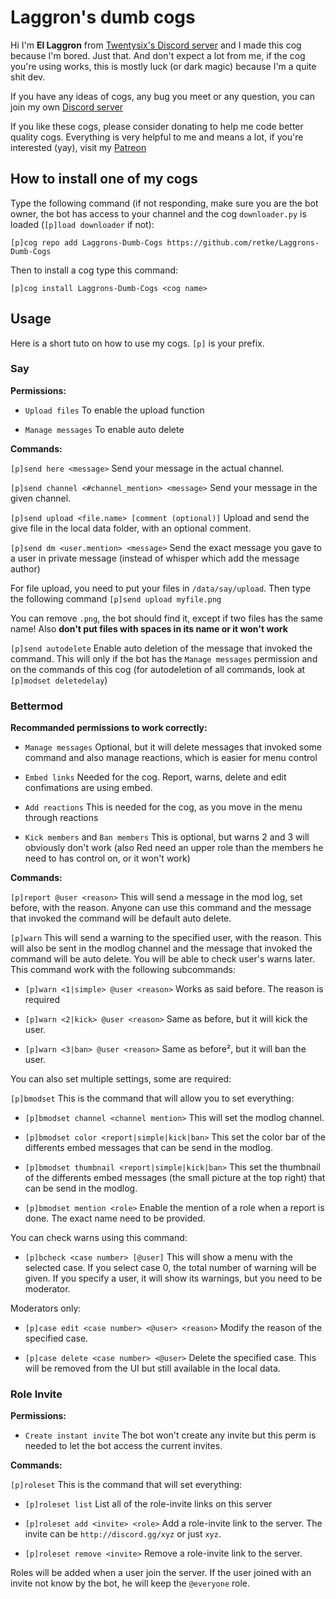# Laggron's dumb cogs

Hi I'm **El Laggron** from [Twentysix's Discord server](https://discord.gg/red) and I made this cog because I'm bored. Just that. And don't expect a lot from me, if the cog you're using works, this is mostly luck (or dark magic) because I'm a quite shit dev.

If you have any ideas of cogs, any bug you meet or any question, you can join my own [Discord server](https://discord.gg/WsTGeQM)

If you like these cogs, please consider donating to help me code better quality cogs. Everything is very helpful to me and means a lot, if you're interested (yay), visit my [Patreon](https://www.patreon.com/retke)

## How to install one of my cogs

Type the following command (if not responding, make sure you are the bot owner, the bot has access to your channel and the cog `downloader.py` is loaded (`[p]load downloader` if not):

`[p]cog repo add Laggrons-Dumb-Cogs https://github.com/retke/Laggrons-Dumb-Cogs`

Then to install a cog type this command:

`[p]cog install Laggrons-Dumb-Cogs <cog name>`

## Usage

Here is a short tuto on how to use my cogs. `[p]` is your prefix.

### Say

**Permissions:**

- `Upload files` To enable the upload function

- `Manage messages` To enable auto delete

**Commands:**

`[p]send here <message>` Send your message in the actual channel.

`[p]send channel <#channel_mention> <message>` Send your message in the given channel.

`[p]send upload <file.name> [comment (optional)]` Upload and send the give file in the local data folder, with an optional comment.

`[p]send dm <user.mention> <message>` Send the exact message you gave to a user in private message (instead of whisper which add the message author)

For file upload, you need to put your files in `/data/say/upload`. Then type the following command `[p]send upload myfile.png`

You can remove `.png`, the bot should find it, except if two files has the same name! Also **don't put files with spaces in its name or it won't work**

`[p]send autodelete` Enable auto deletion of the message that invoked the command. This will only if the bot has the `Manage messages` permission and on the commands of this cog (for autodeletion of all commands, look at `[p]modset deletedelay`)

### Bettermod

**Recommanded permissions to work correctly:**

- `Manage messages` Optional, but it will delete messages that invoked some command and also manage reactions, which is easier for menu control

- `Embed links` Needed for the cog. Report, warns, delete and edit confimations are using embed.

- `Add reactions` This is needed for the cog, as you move in the menu through reactions

- `Kick members` and `Ban members` This is optional, but warns 2 and 3 will obviously don't work (also Red need an upper role than the members he need to has control on, or it won't work)

**Commands:**

`[p]report @user <reason>` This will send a message in the mod log, set before, with the reason. Anyone can use this command and the message that invoked the command will be default auto delete.

`[p]warn` This will send a warning to the specified user, with the reason. This will also be sent in the modlog channel and the message that invoked the command will be auto delete. You will be able to check user's warns later. This command work with the following subcommands:

- `[p]warn <1|simple> @user <reason>` Works as said before. The reason is required

- `[p]warn <2|kick> @user <reason>` Same as before, but it will kick the user.

- `[p]warn <3|ban> @user <reason>` Same as before², but it will ban the user.

You can also set multiple settings, some are required:

`[p]bmodset` This is the command that will allow you to set everything:

- `[p]bmodset channel <channel mention>` This will set the modlog channel.

- `[p]bmodset color <report|simple|kick|ban>` This set the color bar of the differents embed messages that can be send in the modlog.

-  `[p]bmodset thumbnail <report|simple|kick|ban>` This set the thumbnail of the differents embed messages (the small picture at the top right) that can be send in the modlog.

- `[p]bmodset mention <role>` Enable the mention of a role when a report is done. The exact name need to be provided.

You can check warns using this command:

- `[p]bcheck <case number> [@user]` This will show a menu with the selected case. If you select case 0, the total number of warning will be given. If you specify a user, it will show its warnings, but you need to be moderator.

Moderators only:

- `[p]case edit <case number> <@user> <reason>` Modify the reason of the specified case.

- `[p]case delete <case number> <@user>` Delete the specified case. This will be removed from the UI but still available in the local data.

### Role Invite

**Permissions:**

- `Create instant invite` The bot won't create any invite but this perm is needed to let the bot access the current invites.

**Commands:**

`[p]roleset` This is the command that will set everything:

- `[p]roleset list` List all of the role-invite links on this server

- `[p]roleset add <invite> <role>` Add a role-invite link to the server. The invite can be `http://discord.gg/xyz` or just `xyz`.

- `[p]roleset remove <invite>` Remove a role-invite link to the server.

Roles will be added when a user join the server. If the user joined with an invite not know by the bot, he will keep the `@everyone` role.

